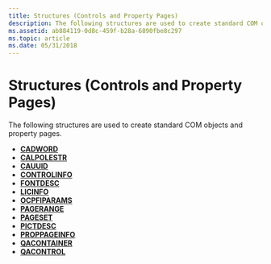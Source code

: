```yaml
---
title: Structures (Controls and Property Pages)
description: The following structures are used to create standard COM objects and property pages.
ms.assetid: ab884119-0d8c-459f-b28a-6890fbe8c297
ms.topic: article
ms.date: 05/31/2018
---
```


# Structures (Controls and Property Pages)

The following structures are used to create standard COM objects and property pages.

-   [**CADWORD**](/windows/win32/api/ocidl/ns-ocidl-cadword)
-   [**CALPOLESTR**](/windows/win32/api/ocidl/ns-ocidl-calpolestr)
-   [**CAUUID**](/windows/win32/api/ocidl/ns-ocidl-cauuid)
-   [**CONTROLINFO**](/windows/win32/api/ocidl/ns-ocidl-controlinfo)
-   [**FONTDESC**](/windows/win32/api/olectl/ns-olectl-fontdesc)
-   [**LICINFO**](/windows/win32/api/ocidl/ns-ocidl-licinfo)
-   [**OCPFIPARAMS**](/windows/win32/api/olectl/ns-olectl-ocpfiparams)
-   [**PAGERANGE**](/windows/win32/api/docobj/ns-docobj-pagerange)
-   [**PAGESET**](/windows/win32/api/docobj/ns-docobj-pageset)
-   [**PICTDESC**](/windows/win32/api/olectl/ns-olectl-pictdesc)
-   [**PROPPAGEINFO**](/windows/win32/api/ocidl/ns-ocidl-proppageinfo)
-   [**QACONTAINER**](/windows/win32/api/ocidl/ns-ocidl-qacontainer)
-   [**QACONTROL**](/windows/win32/api/ocidl/ns-ocidl-qacontrol)

 

 





